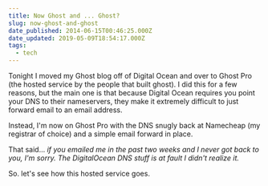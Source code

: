 ```yaml
---
title: Now Ghost and ... Ghost?
slug: now-ghost-and-ghost
date_published: 2014-06-15T00:46:25.000Z
date_updated: 2019-05-09T18:54:17.000Z
tags:
  - tech
---
```


Tonight I moved my Ghost blog off of Digital Ocean and over to Ghost Pro (the hosted service by the people that built ghost). I did this for a few reasons, but the main one is that because Digital Ocean requires you point your DNS to their nameservers, they make it extremely difficult to just forward email to an email address.

Instead, I'm now on Ghost Pro with the DNS snugly back at Namecheap (my registrar of choice) and a simple email forward in place.

That said... *if you emailed me in the past two weeks and I never got back to you, I'm sorry. The DigitalOcean DNS stuff is at fault I didn't realize it.*

So. let's see how this hosted service goes.

